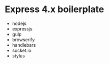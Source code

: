Express 4.x boilerplate
=======================

- nodejs
- expressjs
- gulp
- browserify
- handlebars
- socket.io
- stylus